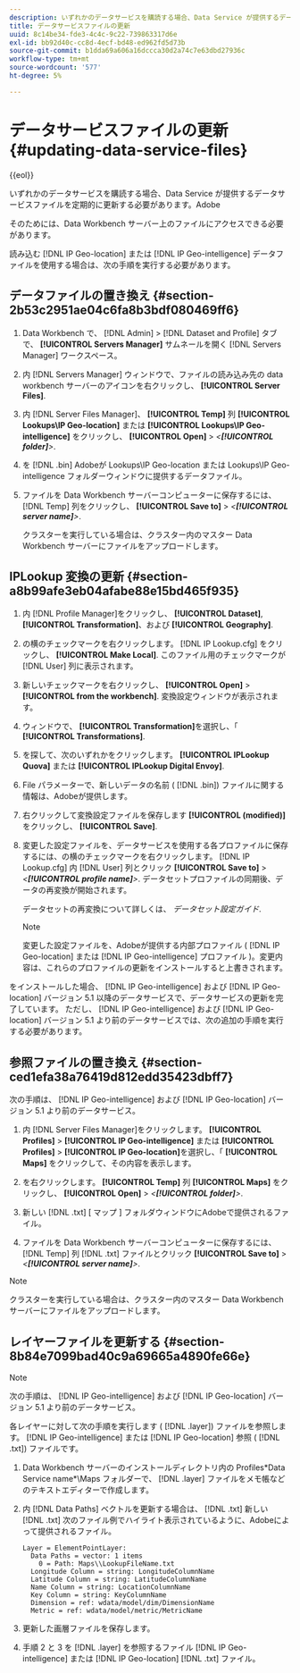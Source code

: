 ```yaml
---
description: いずれかのデータサービスを購読する場合、Data Service が提供するデータサービスファイルを定期的に更新する必要があります。Adobe
title: データサービスファイルの更新
uuid: 8c14be34-fde3-4c4c-9c22-739863317d6e
exl-id: bb92d40c-cc8d-4ecf-bd48-ed962fd5d73b
source-git-commit: b1dda69a606a16dccca30d2a74c7e63dbd27936c
workflow-type: tm+mt
source-wordcount: '577'
ht-degree: 5%

---
```


# データサービスファイルの更新{#updating-data-service-files}

{{eol}}

いずれかのデータサービスを購読する場合、Data Service が提供するデータサービスファイルを定期的に更新する必要があります。Adobe

そのためには、Data Workbench サーバー上のファイルにアクセスできる必要があります。

読み込む [!DNL IP Geo-location] または [!DNL IP Geo-intelligence] データファイルを使用する場合は、次の手順を実行する必要があります。

## データファイルの置き換え {#section-2b53c2951ae04c6fa8b3bdf080469ff6}

1. Data Workbench で、 [!DNL Admin] > [!DNL Dataset and Profile] タブで、 **[!UICONTROL Servers Manager]** サムネールを開く [!DNL Servers Manager] ワークスペース。

1. 内 [!DNL Servers Manager] ウィンドウで、ファイルの読み込み先の data workbench サーバーのアイコンを右クリックし、 **[!UICONTROL Server Files]**.

1. 内 [!DNL Server Files Manager]、 **[!UICONTROL Temp]** 列 **[!UICONTROL Lookups\IP Geo-location]** または **[!UICONTROL Lookups\IP Geo-intelligence]** をクリックし、 **[!UICONTROL Open]** > *&lt;**[!UICONTROL folder]**>*.

1. を [!DNL .bin] Adobeが Lookups\IP Geo-location または Lookups\IP Geo-intelligence フォルダーウィンドウに提供するデータファイル。
1. ファイルを Data Workbench サーバーコンピューターに保存するには、 [!DNL Temp] 列をクリックし、 **[!UICONTROL Save to]** > *&lt;**[!UICONTROL server name]**>*.

   クラスターを実行している場合は、クラスター内のマスター Data Workbench サーバーにファイルをアップロードします。

## IPLookup 変換の更新 {#section-a8b99afe3eb04afabe88e15bd465f935}

1. 内 [!DNL Profile Manager]をクリックし、 **[!UICONTROL Dataset]**, **[!UICONTROL Transformation]**、および **[!UICONTROL Geography]**.

1. の横のチェックマークを右クリックします。 [!DNL IP Lookup.cfg] をクリックし、 **[!UICONTROL Make Local]**. このファイル用のチェックマークが [!DNL User] 列に表示されます。

1. 新しいチェックマークを右クリックし、 **[!UICONTROL Open]** > **[!UICONTROL from the workbench]**. 変換設定ウィンドウが表示されます。

1. ウィンドウで、 **[!UICONTROL Transformation]**&#x200B;を選択し、「 **[!UICONTROL Transformations]**.

1. を探して、次のいずれかをクリックします。 **[!UICONTROL IPLookup Quova]** または **[!UICONTROL IPLookup Digital Envoy]**.

1. File パラメーターで、新しいデータの名前 ( [!DNL .bin]) ファイルに関する情報は、Adobeが提供します。
1. 右クリックして変換設定ファイルを保存します **[!UICONTROL (modified)]** をクリックし、 **[!UICONTROL Save]**.

1. 変更した設定ファイルを、データサービスを使用する各プロファイルに保存するには、の横のチェックマークを右クリックします。 [!DNL IP Lookup.cfg] 内 [!DNL User] 列とクリック **[!UICONTROL Save to]** > *&lt;**[!UICONTROL profile name]**>*. データセットプロファイルの同期後、データの再変換が開始されます。

   データセットの再変換について詳しくは、 *データセット設定ガイド*.

   >[!NOTE]
   >
   >変更した設定ファイルを、Adobeが提供する内部プロファイル ( [!DNL IP Geo-location] または [!DNL IP Geo-intelligence] プロファイル )。変更内容は、これらのプロファイルの更新をインストールすると上書きされます。

をインストールした場合、 [!DNL IP Geo-intelligence] および [!DNL IP Geo-location] バージョン 5.1 以降のデータサービスで、データサービスの更新を完了しています。 ただし、 [!DNL IP Geo-intelligence] および [!DNL IP Geo-location] バージョン 5.1 より前のデータサービスでは、次の追加の手順を実行する必要があります。

## 参照ファイルの置き換え {#section-ced1efa38a76419d812edd35423dbff7}

次の手順は、 [!DNL IP Geo-intelligence] および [!DNL IP Geo-location] バージョン 5.1 より前のデータサービス。

1. 内 [!DNL Server Files Manager]をクリックします。 **[!UICONTROL Profiles]** > **[!UICONTROL IP Geo-intelligence]** または **[!UICONTROL Profiles]** > **[!UICONTROL IP Geo-location]**&#x200B;を選択し、「 **[!UICONTROL Maps]** をクリックして、その内容を表示します。

1. を右クリックします。 **[!UICONTROL Temp]** 列 **[!UICONTROL Maps]** をクリックし、 **[!UICONTROL Open]** > *&lt;**[!UICONTROL folder]**>*.

1. 新しい [!DNL .txt] [ マップ ] フォルダウィンドウにAdobeで提供されるファイル。
1. ファイルを Data Workbench サーバーコンピューターに保存するには、 [!DNL Temp] 列 [!DNL .txt] ファイルとクリック **[!UICONTROL Save to]** > *&lt;**[!UICONTROL server name]**>*.

>[!NOTE]
>
>クラスターを実行している場合は、クラスター内のマスター Data Workbench サーバーにファイルをアップロードします。

## レイヤーファイルを更新する {#section-8b84e7099bad40c9a69665a4890fe66e}

>[!NOTE]
>
>次の手順は、 [!DNL IP Geo-intelligence] および [!DNL IP Geo-location] バージョン 5.1 より前のデータサービス。

各レイヤーに対して次の手順を実行します ( [!DNL .layer]) ファイルを参照します。 [!DNL IP Geo-intelligence] または [!DNL IP Geo-location] 参照 ( [!DNL .txt]) ファイルです。

1. Data Workbench サーバーのインストールディレクトリ内の Profiles\*Data Service name*\Maps フォルダーで、 [!DNL .layer] ファイルをメモ帳などのテキストエディターで作成します。

1. 内 [!DNL Data Paths] ベクトルを更新する場合は、 [!DNL .txt] 新しい [!DNL .txt] 次のファイル例でハイライト表示されているように、Adobeによって提供されるファイル。

   ```
   Layer = ElementPointLayer:
     Data Paths = vector: 1 items
       0 = Path: Maps\\LookupFileName.txt
     Longitude Column = string: LongitudeColumnName
     Latitude Column = string: LatitudeColumnName
     Name Column = string: LocationColumnName
     Key Column = string: KeyColumnName
     Dimension = ref: wdata/model/dim/DimensionName
     Metric = ref: wdata/model/metric/MetricName
   ```

1. 更新した画層ファイルを保存します。
1. 手順 2 と 3 を [!DNL .layer] を参照するファイル [!DNL IP Geo-intelligence] または [!DNL IP Geo-location] [!DNL .txt] ファイル。
